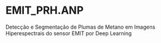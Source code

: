 # EMIT_PRH.ANP
Detecção e Segmentação de Plumas de Metano em Imagens Hiperespectrais do sensor EMIT por Deep Learning
